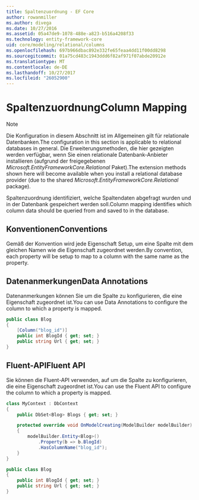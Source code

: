 ```yaml
---
title: Spaltenzuordnung - EF Core
author: rowanmiller
ms.author: divega
ms.date: 10/27/2016
ms.assetid: 05a47de9-1078-488e-a823-b516a4208f33
ms.technology: entity-framework-core
uid: core/modeling/relational/columns
ms.openlocfilehash: 697b966dbac892e332fe65feaa4dd11f00dd8298
ms.sourcegitcommit: 01a75cd483c1943ddd6f82af971f07abde20912e
ms.translationtype: MT
ms.contentlocale: de-DE
ms.lasthandoff: 10/27/2017
ms.locfileid: "26052900"
---
```

# <a name="column-mapping"></a><span data-ttu-id="a9d19-102">Spaltenzuordnung</span><span class="sxs-lookup"><span data-stu-id="a9d19-102">Column Mapping</span></span>

> [!NOTE]  
> <span data-ttu-id="a9d19-103">Die Konfiguration in diesem Abschnitt ist im Allgemeinen gilt für relationale Datenbanken.</span><span class="sxs-lookup"><span data-stu-id="a9d19-103">The configuration in this section is applicable to relational databases in general.</span></span> <span data-ttu-id="a9d19-104">Die Erweiterungsmethoden, die hier gezeigten werden verfügbar, wenn Sie einen relationale Datenbank-Anbieter installieren (aufgrund der freigegebenen *Microsoft.EntityFrameworkCore.Relational* Paket).</span><span class="sxs-lookup"><span data-stu-id="a9d19-104">The extension methods shown here will become available when you install a relational database provider (due to the shared *Microsoft.EntityFrameworkCore.Relational* package).</span></span>

<span data-ttu-id="a9d19-105">Spaltenzuordnung identifiziert, welche Spaltendaten abgefragt wurden und in der Datenbank gespeichert werden soll.</span><span class="sxs-lookup"><span data-stu-id="a9d19-105">Column mapping identifies which column data should be queried from and saved to in the database.</span></span>

## <a name="conventions"></a><span data-ttu-id="a9d19-106">Konventionen</span><span class="sxs-lookup"><span data-stu-id="a9d19-106">Conventions</span></span>

<span data-ttu-id="a9d19-107">Gemäß der Konvention wird jede Eigenschaft Setup, um eine Spalte mit dem gleichen Namen wie die Eigenschaft zugeordnet werden.</span><span class="sxs-lookup"><span data-stu-id="a9d19-107">By convention, each property will be setup to map to a column with the same name as the property.</span></span>

## <a name="data-annotations"></a><span data-ttu-id="a9d19-108">Datenanmerkungen</span><span class="sxs-lookup"><span data-stu-id="a9d19-108">Data Annotations</span></span>

<span data-ttu-id="a9d19-109">Datenanmerkungen können Sie um die Spalte zu konfigurieren, die eine Eigenschaft zugeordnet ist.</span><span class="sxs-lookup"><span data-stu-id="a9d19-109">You can use Data Annotations to configure the column to which a property is mapped.</span></span>

<!-- [!code-csharp[Main](samples/core/relational/Modeling/DataAnnotations/Samples/Relational/Column.cs?highlight=3)] -->
``` csharp
public class Blog
{
    [Column("blog_id")]
    public int BlogId { get; set; }
    public string Url { get; set; }
}
```

## <a name="fluent-api"></a><span data-ttu-id="a9d19-110">Fluent-API</span><span class="sxs-lookup"><span data-stu-id="a9d19-110">Fluent API</span></span>

<span data-ttu-id="a9d19-111">Sie können die Fluent-API verwenden, auf um die Spalte zu konfigurieren, die eine Eigenschaft zugeordnet ist.</span><span class="sxs-lookup"><span data-stu-id="a9d19-111">You can use the Fluent API to configure the column to which a property is mapped.</span></span>

<!-- [!code-csharp[Main](samples/core/relational/Modeling/FluentAPI/Samples/Relational/Column.cs?highlight=7,8,9)] -->
``` csharp
class MyContext : DbContext
{
    public DbSet<Blog> Blogs { get; set; }

    protected override void OnModelCreating(ModelBuilder modelBuilder)
    {
        modelBuilder.Entity<Blog>()
            .Property(b => b.BlogId)
            .HasColumnName("blog_id");
    }
}

public class Blog
{
    public int BlogId { get; set; }
    public string Url { get; set; }
}
```
